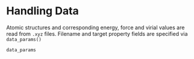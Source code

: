 # Handling Data

Atomic structures and corresponding energy, force and virial values are read from `.xyz` files. Filename and target property fields are specified via `data_params()`

```@docs
data_params
```